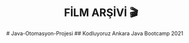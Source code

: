 <h1 align='center'> FİLM ARŞİVİ 🎬 </h1>
# Java-Otomasyon-Projesi
## Kodluyoruz Ankara Java Bootcamp 2021
